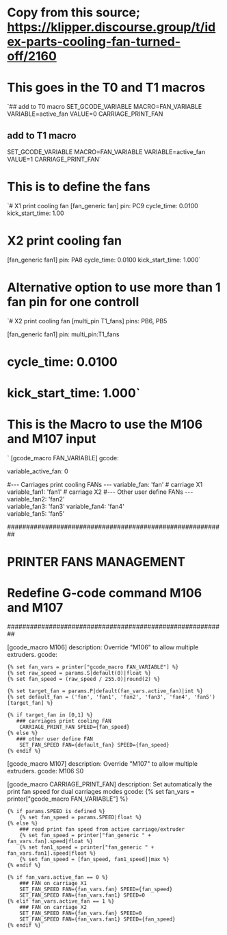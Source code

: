 # Copy from this source; https://klipper.discourse.group/t/idex-parts-cooling-fan-turned-off/2160

# This goes in the T0 and T1 macros

`## add to T0 macro
SET_GCODE_VARIABLE MACRO=FAN_VARIABLE VARIABLE=active_fan VALUE=0
CARRIAGE_PRINT_FAN 

## add to T1 macro
SET_GCODE_VARIABLE MACRO=FAN_VARIABLE VARIABLE=active_fan VALUE=1
CARRIAGE_PRINT_FAN`

# This is to define the fans

`# X1 print cooling fan
[fan_generic fan]
pin: PC9
cycle_time: 0.0100
kick_start_time: 1.00

# X2 print cooling fan
[fan_generic fan1]
pin: PA8
cycle_time: 0.0100
kick_start_time: 1.000`

# Alternative option to use more than 1 fan pin for one controll

`# X2 print cooling fan
[multi_pin T1_fans]
pins: PB6, PB5

[fan_generic fan1]
pin: multi_pin:T1_fans
# cycle_time: 0.0100
# kick_start_time: 1.000`

# This is the Macro to use the M106 and M107 input

`
[gcode_macro FAN_VARIABLE]
gcode:

variable_active_fan: 0

#--- Carriages print cooling FANs ---
variable_fan: 'fan'    # carriage X1
variable_fan1: 'fan1'   # carriage X2
#--- Other user define FANs ---
variable_fan2: 'fan2'     
variable_fan3: 'fan3'
variable_fan4: 'fan4'  
variable_fan5: 'fan5'


##########################################################
# PRINTER FANS MANAGEMENT
# Redefine G-code command M106 and M107 
##########################################################

[gcode_macro M106]
description: Override "M106" to allow multiple extruders.
gcode:

    {% set fan_vars = printer["gcode_macro FAN_VARIABLE"] %}
    {% set raw_speed = params.S|default(0)|float %}
    {% set fan_speed = (raw_speed / 255.0)|round(2) %}     
        
    {% set target_fan = params.P|default(fan_vars.active_fan)|int %}
    {% set default_fan = ('fan', 'fan1', 'fan2', 'fan3', 'fan4', 'fan5')[target_fan] %}     
    
    {% if target_fan in [0,1] %}
       ### carriages print cooling FAN   
        CARRIAGE_PRINT_FAN SPEED={fan_speed}
    {% else %}
       ### other user define FAN
        SET_FAN_SPEED FAN={default_fan} SPEED={fan_speed}
    {% endif %}
 

[gcode_macro M107]
description: Override "M107" to allow multiple extruders.
gcode:
    M106 S0
     
 
[gcode_macro CARRIAGE_PRINT_FAN]
description: Set automatically the print fan speed for dual carriages modes 
gcode:
    {% set fan_vars = printer["gcode_macro FAN_VARIABLE"] %}      
    
    {% if params.SPEED is defined %}
        {% set fan_speed = params.SPEED|float %}
    {% else %}
        ### read print fan speed from active carriage/extruder
        {% set fan_speed = printer["fan_generic " + fan_vars.fan].speed|float %}
        {% set fan1_speed = printer["fan_generic " + fan_vars.fan1].speed|float %}
        {% set fan_speed = [fan_speed, fan1_speed]|max %}
    {% endif %}
        
    {% if fan_vars.active_fan == 0 %}
        ### FAN on carriage X1
        SET_FAN_SPEED FAN={fan_vars.fan} SPEED={fan_speed}
        SET_FAN_SPEED FAN={fan_vars.fan1} SPEED=0
    {% elif fan_vars.active_fan == 1 %}
        ### FAN on carriage X2
        SET_FAN_SPEED FAN={fan_vars.fan} SPEED=0
        SET_FAN_SPEED FAN={fan_vars.fan1} SPEED={fan_speed}
    {% endif %}`
